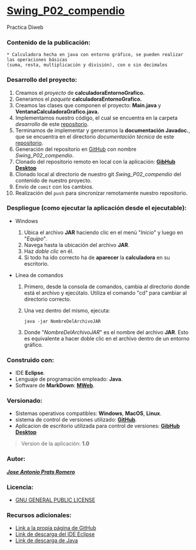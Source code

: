 # [Swing_P02_compendio](https://github.com/PRATSTHEONE/Swing_P02_compendio.git)

Practica Diweb

### Contenido de la publicación:

    * Calculadora hecha en java con entorno gráfico, se pueden realizar las operaciones básicas 
    (suma, resta, multiplicación y división), con o sin decimales

### Desarrollo del proyecto:

1. Creamos el *proyecto* de **calculadoraEntornoGrafico.**
2. Generamos el *paquete* **calculadoraEntornoGrafico.**
3. Creamos las clases que componen el proyecto: **Main.java** y **VentanaCalculadoraGrafico.java.**
4. Implementamos nuestro código, el cual se encuentra en la carpeta *desarrollo* de este [repositorio](https://github.com/PRATSTHEONE/Swing_P02_compendio.git).
5. Terminamos de implementar y generamos la **documentación Javadoc.**, que se encuentra en el directorio *documentación técnica* de este [repositorio](https://github.com/PRATSTHEONE/Swing_P02_compendio.git).
6. Generación del repositorio en [GitHub](https://github.com/PRATSTHEONE) con nombre *Swing_P02_compendio*.
7. Clonado del repositorio remoto en local con la aplicación: **[GibHub Desktop](https://desktop.github.com/)**
8. Clonado local al directorio de nuestro git *Swing_P02_compendio* del contenido de nuestro proyecto.
9. Envío de `comit` con los cambios.
10. Realización del `push` para sincronizar remotamente nuestro repositorio.

### Despliegue (como ejecutar la aplicación desde el ejecutable):

* Windows
    
     1. Ubica el archivo **JAR** haciendo clic en el menú "*Inicio*" y luego en "*Equipo*".
     2. Navega hasta la ubicación del archivo **JAR**.
     3. Haz *doble clic* en él.
     4. Si todo ha ido correcto ha de **aparecer** la **calculadora** en su escritorio.

* Línea de comandos

    1. Primero, desde la consola de comandos, cambia al directorio donde está el archivo y ejecútalo. Utiliza el comando "cd" para cambiar al directorio correcto.

    2. Una vez dentro del mismo, ejecuta: 

        `java -jar NombreDelArchivoJAR`

    3. Donde "*NombreDelArchivoJAR*" es el nombre del archivo **JAR**. Esto es equivalente a hacer doble clic en el archivo dentro de un entorno gráfico.

### Construido con:

* IDE **Eclipse**.
* Lenguaje de programación empleado: **Java**.
* Software de **MarkDown**: **[MWeb](https://www.mweb.im/help.html)**. 

### Versionado:

* Sistemas operativos compatibles: **Windows**, **MacOS**, **Linux**.
* sistema de control de versiones utilizado: **[GitHub](https://github.com/)**.
* Aplicacion de escritorio utilizada para control de versiones: **[GibHub Desktop](https://desktop.github.com/)**
> Version de la aplicación: **1.0**

### Autor:

[***_Jose Antonio Prats Romero_***](https://jprats.com/)

### Licencia:

* [GNU GENERAL PUBLIC LICENSE](https://www.gnu.org/licenses/gpl-3.0.html)

### Recursos adicionales:

* [Link a la propia página de GitHub](https://github.com/)
* [Link de descarga del IDE Eclipse ](https://www.eclipse.org/downloads/)
* [Link de descarga de Java](https://www.java.com/es/)
